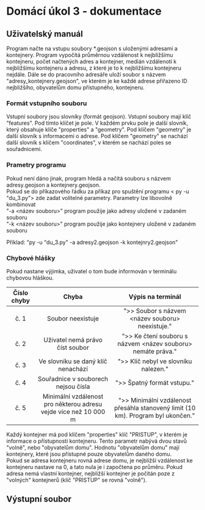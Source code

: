 # Domácí úkol 3 - dokumentace
## Uživatelský manuál
Program načte na vstupu soubory *.geojson s uloženými adresami a kontejnery. Program vypočítá průměrnou vzdálenost k nejbližšímu kontejneru, počet načtených adres a kontejner, medián vzdálenotí k nejbližšímu kontejneru a adresu, z které je to k nejbližšímu kontejneru nejdále. Dále se do pracovního adresáře uloží soubor s názvem "adresy_kontejnery.geojson", ve kterém je ke každé adrese přiřazeno ID nejbližšího, obyvatelům domu přístupného, kontejneru.

### Formát vstupního souboru
Vstupní soubory jsou slovníky (formát geojson). 
Vstupní soubory mají klíč "features". Pod tímto klíčet je pole. V každém prvku pole je další slovník, který obsahuje klíče "properties" a "geometry". Pod klíčem "geometry" je další slovník s informacemi o adrese. Pod klíčem "geometry" se nachází další slovník s klíčem "coordinates", v kterém se nachází poles se souřadnicemi.<br/>
### Prametry programu
Pokud není dáno jinak, program hledá a načítá souboru s názvem adresy.geojson a kontejnery.geojson.<br/>
Pokud se do příkazového řádku za příkaz pro spuštění programu < py -u "du_3.py"> zde zadat volitelné parametry. Parametry lze libovolně kombinovat<br/>
"-a <název souboru>"  program použije jako adresy uložené v zadaném souboru<br/> 
"-k <název souboru>"  program použije jako kontejnery uložené v zadaném souboru<br/> 

Příklad: "py -u "du_3.py" -a adresy2.geojson -k kontejnry2.geojson"

### Chybové hlášky 
Pokud nastane výjimka, uživatel o tom bude informován v terminálu chybovou hláškou.

|Číslo chyby|Chyba|Výpis na terminál|
|:---:|:---:|:---:|
|č. 1|Soubor neexistuje|">> Soubor s názvem <název souboru> neexistuje."|
|č. 2|Uživatel nemá právo číst soubor|">> Ke čtení souboru s názvem <název souboru> nemáte práva."|
|č. 3|Ve slovníku se daný klíč nenachází|">> Klíč nebyl ve slovníku nalezen."|
|č. 4|Souřadnice v souborech nejsou čísla|">> Špatný formát vstupu."|
|č. 5|Minimální vzdálenost pro některou adresu vejde více než 10 000 m|">> Minimální vzdálenost přesáhla stanovený limit (10 km). Program byl ukončen."|

Každý kontejner má pod klíčem "properties" klíč "PRISTUP", v kterém je informace o přístupnosti kontejneru. Tento parametr nabývá dvou stavů "volně", nebo "obyvatelům domu". Hodnotu "obyvatelům domu" mají kontejnery, které jsou přístupné pouze obyvatelům daného domu.<br/>
Pokud se adresa kontejneru rovná adrese domu, je nejbližší vzdálenost ke kontejneru nastave na 0, a tato nula je i započtena po průměru. Pokud adresa nemá vlastní kontejner, nejbližší kontejner je počítán poze z "volných" kontejnerů (klíč "PRISTUP" se rovná "volně").

## Výstupní soubor

